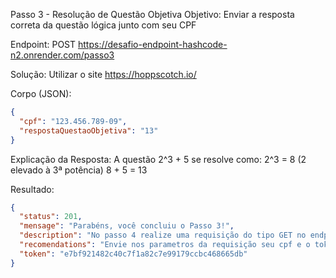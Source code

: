 Passo 3 - Resolução de Questão Objetiva
Objetivo: Enviar a resposta correta da questão lógica junto com seu CPF

Endpoint:
POST https://desafio-endpoint-hashcode-n2.onrender.com/passo3

Solução: Utilizar o site https://hoppscotch.io/

Corpo (JSON):
```json
{
  "cpf": "123.456.789-09",
  "respostaQuestaoObjetiva": "13"
}
```

Explicação da Resposta:
A questão 2^3 + 5 se resolve como:
2^3 = 8 (2 elevado à 3ª potência)
8 + 5 = 13

Resultado:
```json
{
  "status": 201,
  "mensage": "Parabéns, você concluiu o Passo 3!",
  "description": "No passo 4 realize uma requisição do tipo GET no endpoint: https://desafio-endpoint-hashcode-n2.onrender.com/passo4",
  "recomendations": "Envie nos parametros da requisição seu cpf e o token obtido nesse passo no seguinte formato: ?cpf=xxx.xxx.xxx-xx&token=xxxxxx",
  "token": "e7bf921482c40c7f1a82c7e99179ccbc468665db"
}
```
